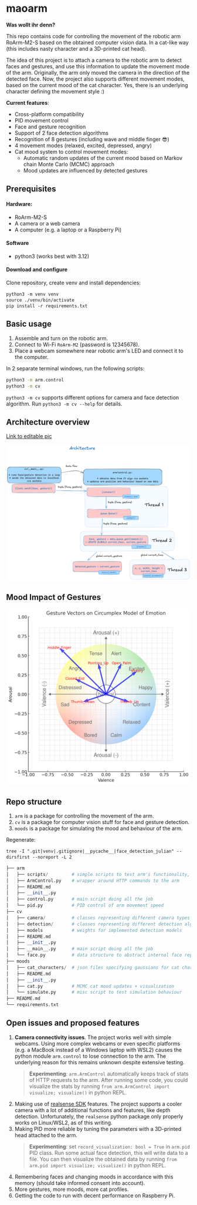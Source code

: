 # maoarm

**Was wollt ihr denn?**  
  
This repo contains code for controlling the movement of the robotic arm RoArm-M2-S based on the obtained computer vision data. In a cat-like way (this includes nasty character and a 3D-printed cat head).

The idea of this project is to attach a camera to the robotic arm to detect faces and gestures, and use this information to update the movement mode of the arm. Originally, the arm only moved the camera in the direction of the detected face. Now, the project also supports different movement modes, based on the current mood of the cat character. Yes, there is an underlying character defining the movement style :)

**Current features**:
* Cross-platform compatibility
* PID movement control
* Face and gesture recognition
* Support of 2 face detection algorithms
* Recognition of 8 gestures (including wave and middle finger :sunglasses:)
* 4 movement modes (relaxed, excited, depressed, angry)
* Cat mood system to control movement modes:
    * Automatic random updates of the current mood based on Markov chain Monte Carlo (MCMC) approach
    * Mood updates are influenced by detected gestures

## Prerequisites
#### Hardware:
* RoArm-M2-S
* A camera or a web camera
* A computer (e.g. a laptop or a Raspberry Pi)

#### Software
* python3 (works best with 3.12) 

#### Download and configure
Clone repository, create venv and install dependencies:
```
python3 -m venv venv
source ./venv/bin/activate
pip install -r requirements.txt
```

## Basic usage

1. Assemble and turn on the robotic arm.
2. Connect to Wi-Fi `RoArm-M2` (password is 12345678).
3. Place a webcam somewhere near robotic arm's LED and connect it to the computer.

In 2 separate terminal windows, run the following scripts:

```sh
python3 -m arm.control
python3 -m cv
```

`python3 -m cv` supports different options for camera and face detection algorithm. Run `python3 -m cv --help` for details.

## Architecture overview
[Link to editable pic](https://excalidraw.com/#json=YMj9FkYP01Mxj0f9aDgZH,iCZbDP2nFBiHpHw-pKpiCQ)

![image](.assets/arch.png)

## Mood Impact of Gestures
![image](.assets/mood_impact_gestures.png)

## Repo structure
1. `arm` is a package for controlling the movement of the arm.
2. `cv` is a package for computer vision stuff for face and gesture detection.
3. `moods` is a package for simulating the mood and behaviour of the arm.

Regenerate: 
```
tree -I ".git|venv|.gitignore|__pycache__|face_detection_julian" --dirsfirst --noreport -L 2
```

```py
├── arm
│   ├── scripts/         # simple scripts to test arm's functionality, not project-related
│   ├── ArmControl.py    # wrapper around HTTP commands to the arm
│   ├── README.md
│   ├── __init__.py
│   ├── control.py       # main script doing all the job
│   └── pid.py           # PID control of arm movement speed
├── cv
│   ├── camera/          # classes representing different camera types
│   ├── detection/       # classes representing different detection algorithms
│   ├── models           # weights for implemented detection models
│   ├── README.md
│   ├── __init__.py
│   ├── __main__.py      # main script doing all the job
│   └── face.py          # data structure to abstract internal face representation
├── moods
│   ├── cat_characters/  # json files specifying gaussians for cat characters
│   ├── README.md
│   ├── __init__.py
│   ├── cat.py           # MCMC cat mood updates + visualization
│   └── simulate.py      # misc script to test simulation behaviour
├── README.md
└── requirements.txt
```

## Open issues and proposed features

1. **Camera connectivity issues**. The project works well with simple webcams. Using more complex webcams or even specific platforms (e.g. a MacBook instead of a Windows laptop with WSL2) causes the python module `arm.control` to lose connection to the arm. The underlying reason for this remains unknown despite extensive testing.
    > **Experimenting**: `arm.ArmControl` automatically keeps track of stats of HTTP requests to the arm. After running some code, you could visualize the stats by running `from arm.ArmControl import visualize; visualize()` in python REPL.
2. Making use of [realsense SDK](https://github.com/jannpf/maoarm/pull/11) features. The project supports a cooler camera with a lot of additional functions and features, like depth detection. Unfortunately, the `realsense` python package only properly works on Linux/WSL2, as of this writing.
3. Making PID more reliable by tuning the parameters with a 3D-printed head attached to the arm.
    > **Experimenting**: set `record_visualization: bool = True` in `arm.pid` PID class. Run some actual face detection, this will write data to a file. You can then visualize the obtained data by running `from arm.pid import visualize; visualize()` in python REPL.
4. Remembering faces and changing moods in accordance with this memory (should take informed consent into account).
5. More gestures, more moods, more cat profiles.
6. Getting the code to run with decent performance on Raspberry Pi.

